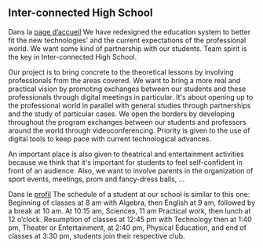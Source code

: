 ## Inter-connected High School

Dans la [page d’accueil]( https://other-project.github.io/2de/English%20-%20Future%20School/index.html)
We have redesigned the education system to better fit the new technologies' and the current expectations of the professional world. We want some kind of partnership with our students. Team spirit is the key in Inter-connected High School. 

Our project is to bring concrete to the theoretical lessons by involving professionals from the areas covered. We want to bring a more real and practical vision by promoting exchanges between our students and these professionals through digital meetings in particular. It's about opening up to the professional world in parallel with general studies through partnerships and the study of particular cases. We open the borders by developing throughout the program exchanges between our students and professors around the world through videoconferencing.
Priority is given to the use of digital tools to keep pace with current technological advances.

An important place is also given to theatrical and entertainment activities because we think that it's important for students to feel self-confident in front of an audience.
Also, we want to involve parents in the organization of sport events, meetings, prom and fancy-dress balls, ...

Dans le [profil]( https://other-project.github.io/2de/English%20-%20Future%20School/profile.html)
The schedule of a student at our school is similar to this one: Beginning of classes at 8 am with Algebra, then English at 9 am, followed by a break at 10 am. At 10:15 am, Sciences, 11 am Practical work, then lunch at 12 o’clock. Resumption of classes at 12:45 pm with Technology then at 1:40 pm, Theater or Entertainment, at 2:40 pm, Physical Education, and end of classes at 3:30 pm, students join their respective club.